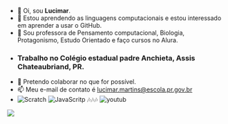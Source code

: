 - 👋 Oi, sou **Lucimar**.
- 👀 Estou aprendendo as linguagens computacionais e estou interessado em aprender a usar o GitHub.
- 🌱 Sou professora de Pensamento computacional, Biologia, Protagonismo, Estudo Orientado e faço cursos no Alura.
- ### Trabalho no Colégio estadual padre Anchieta, Assis Chateaubriand, PR.
- 💞️ Pretendo colaborar no que for possível.
- 📫 Meu e-mail de contato é lucimar.martins@escola.pr.gov.br
- ![Scratch](https://img.shields.io/badge/Scratch-4D97FF?style=for-the-badge&logo=Scratch&logoColor=white) ![JavaScritp](https://img.shields.io/badge/JavaScript-323330?style=for-the-badge&logo=javascript&logoColor=F7DF1E) 🎶🎶🎶  ![youtub](https://img.shields.io/badge/YouTube_Music-FF0000?style=for-the-badge&logo=youtube-music&logoColor=white)

[![](https://img.shields.io/badge/Scratch-4D97FF?style=for-the-badge&logo=Scratch&logoColor=white)](https://scratch.mit.edu/)
![]()
